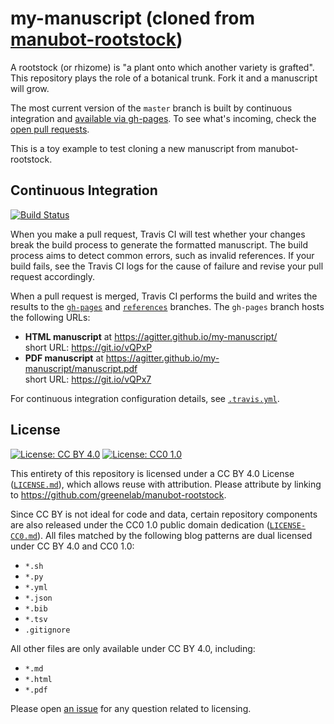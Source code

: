 # my-manuscript (cloned from [manubot-rootstock](https://github.com/greenelab/manubot-rootstock))

A rootstock (or rhizome) is "a plant onto which another variety is grafted".
This repository plays the role of a botanical trunk.
Fork it and a manuscript will grow.

The most current version of the `master` branch is built by continuous integration and [available via gh-pages](https://agitter.github.io/my-manuscript/).
To see what's incoming, check the [open pull requests](https://github.com/agitter/my-manuscript/pulls).

This is a toy example to test cloning a new manuscript from manubot-rootstock.

## Continuous Integration

[![Build Status](https://travis-ci.org/agitter/my-manuscript.svg?branch=master)](https://travis-ci.org/agitter/my-manuscript)

When you make a pull request, Travis CI will test whether your changes break the build process to generate the formatted manuscript.
The build process aims to detect common errors, such as invalid references.
If your build fails, see the Travis CI logs for the cause of failure and revise your pull request accordingly.

When a pull request is merged, Travis CI performs the build and writes the results to the [`gh-pages`](https://github.com/agitter/my-manuscript/tree/gh-pages) and [`references`](https://github.com/agitter/my-manuscript/tree/references) branches.
The `gh-pages` branch hosts the following URLs:

+ **HTML manuscript** at https://agitter.github.io/my-manuscript/<br>
  short URL: https://git.io/vQPxP
+ **PDF manuscript** at https://agitter.github.io/my-manuscript/manuscript.pdf<br>
  short URL: https://git.io/vQPx7

For continuous integration configuration details, see [`.travis.yml`](.travis.yml).

## License

[![License: CC BY 4.0](https://img.shields.io/badge/License%20All-CC%20BY%204.0-lightgrey.svg)](http://creativecommons.org/licenses/by/4.0/)
[![License: CC0 1.0](https://img.shields.io/badge/License%20Parts-CC0%201.0-lightgrey.svg)](https://creativecommons.org/publicdomain/zero/1.0/)

This entirety of this repository is licensed under a CC BY 4.0 License ([`LICENSE.md`](LICENSE.md)), which allows reuse with attribution.
Please attribute by linking to https://github.com/greenelab/manubot-rootstock.

Since CC BY is not ideal for code and data, certain repository components are also released under the CC0 1.0 public domain dedication ([`LICENSE-CC0.md`](LICENSE-CC0.md)).
All files matched by the following blog patterns are dual licensed under CC BY 4.0 and CC0 1.0:

+ `*.sh`
+ `*.py`
+ `*.yml`
+ `*.json`
+ `*.bib`
+ `*.tsv`
+ `.gitignore`

All other files are only available under CC BY 4.0, including:

+ `*.md`
+ `*.html`
+ `*.pdf`

Please open [an issue](https://github.com/greenelab/manubot-rootstock/issues) for any question related to licensing.
